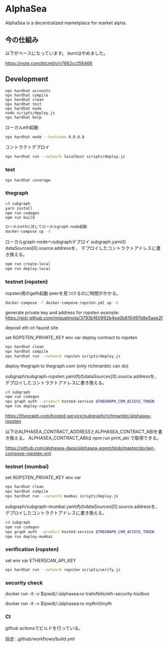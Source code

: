 # AlphaSea

AlphaSea is a decentralized marketplace for market alpha.

## 今の仕組み

以下がベースになっています。
burnはやめました。

https://note.com/btcml/n/n7662cc156466

## Development

```shell
npx hardhat accounts
npx hardhat compile
npx hardhat clean
npx hardhat test
npx hardhat node
node scripts/deploy.js
npx hardhat help
```

ローカルeth起動
```bash
npx hardhat node --hostname 0.0.0.0
```

コントラクトデプロイ
```bash
npx hardhat run --network localhost scripts/deploy.js
```

### test

```bash
npx hardhat coverage
```

### thegraph

```bash
cd subgraph
yarn install
npm run codegen
npm run build
```

```bash
ローカルethに対してローカルgraph-node起動
docker-compose up -d
```

ローカルgraph-nodeへsubgraphデプロイ
subgraph.yamlのdataSources[0].source.addressを、
デプロイしたコントラクトアドレスに書き換える。

```bash
npm run create-local
npm run deploy-local
```

### testnet (ropsten)

ropsten用のgeth起動
peerを見つけるのに時間がかかる。

```bash
docker-compose -f docker-compose-ropsten.yml up -d
```

generate private key and address for ropsten
example: https://gist.github.com/miguelmota/3793b160992b4ea0b616497b8e5aee2f

deposit eth on faucet site

set ROPSTEN_PRIVATE_KEY env var
deploy contract to ropsten 

```bash
npx hardhat clean
npx hardhat compile
npx hardhat run --network ropsten scripts/deploy.js
```

deploy thegraph to thegraph.com (only richmanbtc can do)

subgraph/subgraph-ropsten.yaml内のdataSources[0].source.addressを、
デプロイしたコントラクトアドレスに書き換える。

```bash
cd subgraph
npm run codegen
npx graph auth --product hosted-service $THEGRAPH_COM_ACCESS_TOKEN
npm run deploy-ropsten
```

https://thegraph.com/hosted-service/subgraph/richmanbtc/alphasea-ropsten

以下のALPHASEA_CONTRACT_ADDRESSとALPHASEA_CONTRACT_ABIを書き換える。
ALPHASEA_CONTRACT_ABIは npm run print_abi で取得できる。

https://github.com/alphasea-dapp/alphasea-agent/blob/master/docker-compose-ropsten.yml

### testnet (mumbai)

set ROPSTEN_PRIVATE_KEY env var

```bash
npx hardhat clean
npx hardhat compile
npx hardhat run --network mumbai scripts/deploy.js
```

subgraph/subgraph-mumbai.yaml内のdataSources[0].source.addressを、
デプロイしたコントラクトアドレスに書き換える。

```bash
cd subgraph
npm run codegen
npx graph auth --product hosted-service $THEGRAPH_COM_ACCESS_TOKEN
npm run deploy-mumbai
```


### verification (ropsten)

set env var ETHERSCAN_API_KEY

```bash
npx hardhat run --network ropsten scripts/verify.js
```

### security check

docker run -it -v $(pwd)/:/alphasea:ro trailofbits/eth-security-toolbox

docker run -it -v $(pwd)/:/alphasea:ro mythril/myth

### CI

github actionsでビルドを行っている。

設定: .github/workflows/build.yml
